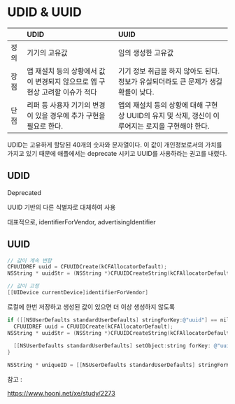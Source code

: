 # UDID & UUID

|         | UDID                                                         | UUID                                                         |
| ------- | :----------------------------------------------------------- | :----------------------------------------------------------- |
| 정   의 | 기기의 고유값                                                | 임의 생성한 고유값                                           |
| 장점    | 앱 재설치 등의 상황에서 값이 변경되지 않으므로 앱 구현상 고려할 이슈가 적다 | 기기 정보 취급을 하지 않아도 된다. 정보가 유실되더라도 큰 문제가 생길 확률이 낮다. |
| 단점    | 리퍼 등 사용자 기기의 변경이 있을 경우에 추가 구현을 필요로 한다. | 앱의 재설치 등의 상황에 대해 구현 상 UUID의 유지 및 삭제, 갱신이 이루어지는 로지을 구현해야 한다. |

UDID는 고유하게 할당된 40개의 숫자와 문자열이다. 이 값이 개인정보로서의 가치를 가지고 있기 때문에 애플에서는 deprecate 시키고 UUID를 사용하라는 권고를 내렸다.

## UDID

Deprecated

UUID 기반의 다른 식별자로 대체하여 사용

대표적으로,   identifierForVendor, advertisingIdentifier

## UUID

```objective-c
// 값이 계속 변함
CFUUIDREF uuid = CFUUIDCreate(kCFAllocatorDefault);
NSString * uuidStr = (NSString *)CFUUIDCreateString(kCFAllocatorDefault, uuid);

// 값이 고정
[[UIDevice currentDevice]identifierForVendor]
```



로컬에 한번 저장하고 생성된 값이 있으면 더 이상 생성하지 않도록

```objective-c
if ([[NSUserDefaults standardUserDefaults] stringForKey:@"uuid"] == nil) {
  CFUUIDREF uuid = CFUUIDCreate(kCFAllocatorDefault);
NSString * uuidStr = (NSString *)CFUUIDCreateString(kCFAllocatorDefault, uuid);
  
  [[NSUserDefaults standardUserDefaults] setObject:string forKey: @"uuid"];
}

NSString * uniqueID = [[NSUserDefaults standardUserDefaults] stringForKey: @"uuid"];
```



참고 :

https://www.hooni.net/xe/study/2273